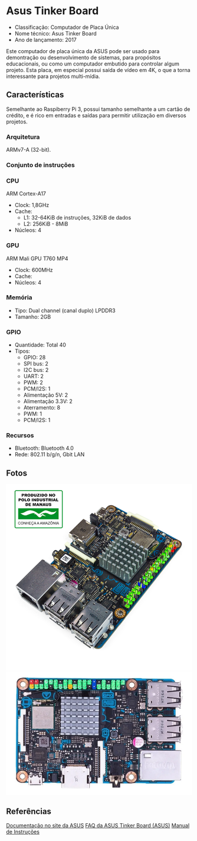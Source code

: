# Asus Tinker Board

- Classificação: Computador de Placa Única
- Nome técnico: Asus Tinker Board
- Ano de lançamento: 2017

Este computador de placa única da ASUS pode ser usado para demontração ou desenvolvimento de sistemas, para propósitos educacionais, ou como um computador embutido para controlar algum projeto.
Esta placa, em especial possui saída de vídeo em 4K, o que a torna interessante para projetos multi-mídia.

## Características

Semelhante ao Raspiberry Pi 3, possui tamanho semelhante a um cartão de crédito, e é rico em entradas e saídas para permitir utilização em diversos projetos.

### Arquitetura

ARMv7-A (32-bit).

### Conjunto de instruções

### CPU
ARM Cortex-A17

- Clock: 1,8GHz
- Cache:
  - L1: 32-64KiB de instruções, 32KiB de dados
  - L2: 256KiB - 8MiB
- Núcleos: 4

### GPU

ARM Mali GPU T760 MP4

- Clock: 600MHz
- Cache:
- Núcleos: 4

### Memória

- Tipo: Dual channel (canal duplo) LPDDR3
- Tamanho: 2GB

### GPIO

- Quantidade: Total 40
- Tipos:
  - GPIO: 28
  - SPI bus: 2
  - I2C bus: 2
  - UART: 2
  - PWM: 2
  - PCM/I2S: 1
  - Alimentação 5V: 2
  - Alimentação 3.3V: 2
  - Aterramento: 8
  - PWM: 1
  - PCM/I2S: 1

### Recursos

- Bluetooth: Bluetooth 4.0
- Rede: 802.11 b/g/n, Gbit LAN

## Fotos

![Asus Tinker Board S](imgs/AsusTinkerBoard1.png)
![Asus Tinker Board S](imgs/AsusTinkerBoard2.webp)

## Referências

[Documentação no site da ASUS](https://www.asus.com/Single-Board-Computer/Tinker-Board/)
[FAQ da ASUS Tinker Board (ASUS)](http://dlcdnet.asus.com/pub/ASUS/mb/Linux/Tinker_Board_2GB/FAQ-Tinkerboard_20170425.pdf?_ga=2.238646848.1977487471.1497925364-1326992642.1492409882)
[Manual de Instruções](https://www.asus.com/Single-Board-Computer/Tinker-Board/HelpDesk_Manual/)
